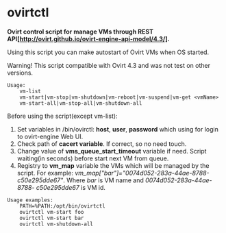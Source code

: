 # ovirtctl

**Ovirt control script for manage VMs through REST API[http://ovirt.github.io/ovirt-engine-api-model/4.3/].**

Using this script you can make autostart of Ovirt VMs when OS started.

Warning! This script compatible with Ovirt 4.3 and was not test on other versions.

```
Usage:
	vm-list
	vm-start|vm-stop|vm-shutdown|vm-reboot|vm-suspend|vm-get <vmName>
	vm-start-all|vm-stop-all|vm-shutdown-all
```

Before using the script(except vm-list):
1) Set variables in /bin/ovirctl: **host**, **user**, **password** which using for login to ovirt-engine Web UI.
2) Check path of **cacert variable**. If correct, so no need touch.
3) Change value of **vms_queue_start_timeout** variable if need. Script waiting(in seconds) before start next VM from queue.
4) Registry to **vm_map** variable the VMs which will be managed by the script.
	For example: *vm_map["bar"]="0074d052-283a-44ae-8788-c50e295dde67"*. Where *bar* is VM name and *0074d052-283a-44ae-8788-	c50e295dde67* is VM id.

```
Usage examples:
	PATH=%PATH:/opt/bin/ovirtctl
	ovirtctl vm-start foo
	ovirtctl vm-start bar
	ovirtctl vm-shutdown-all
```

